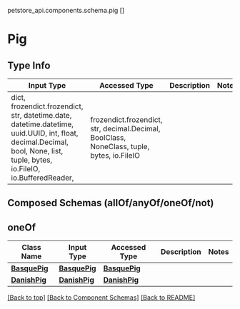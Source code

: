 petstore_api.components.schema.pig
[]

# Pig

## Type Info
Input Type | Accessed Type | Description | Notes
------------ | ------------- | ------------- | -------------
dict, frozendict.frozendict, str, datetime.date, datetime.datetime, uuid.UUID, int, float, decimal.Decimal, bool, None, list, tuple, bytes, io.FileIO, io.BufferedReader,  | frozendict.frozendict, str, decimal.Decimal, BoolClass, NoneClass, tuple, bytes, io.FileIO |  |

## Composed Schemas (allOf/anyOf/oneOf/not)
## oneOf
Class Name | Input Type | Accessed Type | Description | Notes
------------- | ------------- | ------------- | ------------- | -------------
[**BasquePig**](basque_pig.BasquePig.md) | [**BasquePig**](basque_pig.BasquePig.md) | [**BasquePig**](basque_pig.BasquePig.md) |  |
[**DanishPig**](danish_pig.DanishPig.md) | [**DanishPig**](danish_pig.DanishPig.md) | [**DanishPig**](danish_pig.DanishPig.md) |  |

[[Back to top]](#top) [[Back to Component Schemas]](../../../README.md#Component-Schemas) [[Back to README]](../../../README.md)

